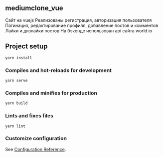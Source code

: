 ## mediumclone_vue

Сайт на vuejs
Реализованы регистрация, авторизация пользователя
Пагинация, редактирование профиля, добавление постов и комментов 
Лайки и дизлайки постов
На бэкенде использован api сайта world.io

## Project setup
```
yarn install
```

### Compiles and hot-reloads for development
```
yarn serve
```

### Compiles and minifies for production
```
yarn build
```

### Lints and fixes files
```
yarn lint
```

### Customize configuration
See [Configuration Reference](https://cli.vuejs.org/config/).

